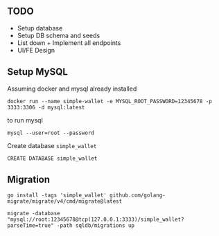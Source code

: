 ## TODO
- Setup database
- Setup DB schema and seeds
- List down + Implement all endpoints
- UI/FE Design

## Setup MySQL
Assuming docker and mysql already installed

``` docker run --name simple-wallet -e MYSQL_ROOT_PASSWORD=12345678 -p 3333:3306 -d mysql:latest ```

to run mysql

```mysql --user=root --password``` 

Create database `simple_wallet`

``` CREATE DATABASE simple_wallet ```

## Migration
```go install -tags 'simple_wallet' github.com/golang-migrate/migrate/v4/cmd/migrate@latest ```

``` migrate -database "mysql://root:12345678@tcp(127.0.0.1:3333)/simple_wallet?parseTime=true" -path sqldb/migrations up ```